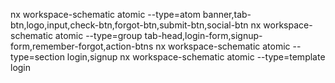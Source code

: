 nx workspace-schematic atomic --type=atom banner,tab-btn,logo,input,check-btn,forgot-btn,submit-btn,social-btn
nx workspace-schematic atomic --type=group tab-head,login-form,signup-form,remember-forgot,action-btns
nx workspace-schematic atomic --type=section login,signup
nx workspace-schematic atomic --type=template login